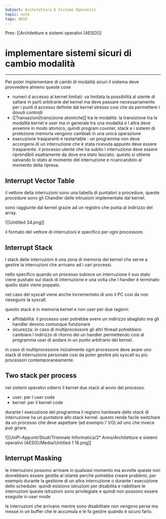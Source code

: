 ```yaml
---
Subject: Architettura E Sistemi Operativi
topic: nota
tags: AESO
---
```


Prev: [[Architetture e sistemi operativi (AESO)]]

# implementare sistemi sicuri di cambio modalità
---
	

Per poter implementare di cambi di modalità sicuri il sistema deve provvedere almeno queste cose

- numeri d accesso al kernel limitati: va limitata la possibilità al utente di saltare in parti arbitrarie del kernel ma deve passare necessariamente per i punti d accesso definite dal kernel stresso cosi che da permettere i dovuti controlli
- [[Transazioni|transizione atomiche]] tra le modalità: la transizione tra le modalità kernel e user ma in generale tra una modalità e l altra deve avvenire in modo atomico, quindi program counter, stack e i sistemi di protezione memoria vengono cambiati in una unica operazione
- esecuzione trasparenti e restartable : un programma non deve accorgersi di un interruzione che è stata ricevuta appunto deve essere trasparente. il processo utente che ha subito l interruzione deve essere riprendibili esattamente da dove era stato lasciato. questo si ottiene salvando lo stato al momento del interruzione e ricaricandolo al momento della ripresa.

## Interrupt Vector Table

il vettore della interruzioni sono una tabella di puntatori a procedure, queste procedure sono gli Chandler delle intrusioni implementate dal kernel.

sono raggiunte dal kernel grazie ad un registro che punta al indirizzo del array.

![[Untitled 34.png]]

 il formato del vettore di interruzioni è specifico per ogni processore.



## Interrupt Stack

 l stack delle interruzioni è una zona di memoria del kernel che serve a gestire la interruzioni che arrivano ad i vari processi.

nello specifico quando un processo subisce un interruzione il suo stato viene pushato sul stack di interruzione e una volta che l handler è terminato quello stato viene poppato.

nel caso del syscall viene anche incrementato di uno il PC cosi da non rieseguire la syscall.

questo stack è in memoria kernel e non user per due ragioni:

- affidabilità: il processo user potrebbe avere un indirizzo sbagliato ma gli handler devono comunque funzionare
- sicurezza: in caso di multiprocessore  gli altri thread potrebbero cambiare l indirizzo di ritorno dei un handler permettendo cosi al programma user di andare in un punto arbitrario del kernel.

in caso di multiprocessore inizialmente ogni processore deve avare uno stack di interruzione personale cosi da poter gestire più syscall su più processori contemporaneamente.

## Two stack per process

nei sistemi operativi odierni il kernel due stack al avvio del processo.

- user: per l user code
- kernel: per il kernel code

durante l esecuzione del programma il registro hardware  dello stack di interruzione ha un puntatore allo stack kernel. questo rende facile switchare da un processo che deve aspettare (ad esempio l’ I/O) ad uno che invece può girare.

![[UniPi-Appunti/Studi/Triennale Informatica/2° Anno/Architetture e sistemi operativi (AESO)/Media/Untitled 1 16.png]]

## Interrupt Masking

le interruzioni possono arrivare in qualsiasi momento ma avvolte queste non dovrebbero essere gestite al istante perché potrebbe creare problemi, per esempio durante la gestione di un altra interruzione o durante l esecuzione dello scheduler. quindi esistono istruzioni per disabilita e riabilitare le interruzioni queste istruzioni sono privilegiate e quindi non possono essere eseguite in user mode

le interruzioni che arrivano mentre sono disabilitate non vengono perse ma messe in un buffer che le accumula e le fa gestire quando è sicuro farlo.
